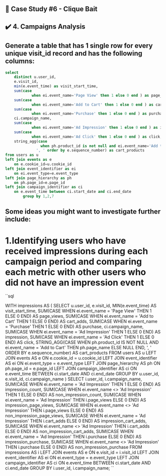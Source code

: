 ## 📌 Case Study #6 - Clique Bait

## ✔️ 4. Campaigns Analysis

## Generate a table that has 1 single row for every unique visit_id record and has the following columns:

````sql
select 
	distinct u.user_id,
	e.visit_id,
	min(e.event_time) as visit_start_time,
	sum(case 
	   		when ei.event_name='Page View' then 1 else 0 end ) as page_views,
	sum(case 
	   		when ei.event_name='Add to Cart' then 1 else 0 end ) as cart_adds,	
	sum(case 
	   		when ei.event_name='Purchase' then 1 else 0 end ) as purchase,
	ci.campaign_name,		
	sum(case 
	   		when ei.event_name='Ad Impression' then 1 else 0 end ) as impression,
	sum(case 
	   		when ei.event_name='Ad Click' then 1 else 0 end ) as click,	
	string_agg(case 
			  	when ph.product_id is not null and ei.event_name='Add to Cart' then ph.page_name else null end,
			  ', ' order by e.sequence_number) as cart_products 	
from users as u
left join events as e 
	on e.cookie_id=u.cookie_id
left join event_identifier as ei 
	on ei.event_type=e.event_type
left join page_hierarchy as ph
	on ph.page_id=e.page_id
left join campaign_identifier as ci
	on e.event_time between ci.start_date and ci.end_date
		group by 1,2,7
````
## Some ideas you might want to investigate further include:

# 1.Identifying users who have received impressions during each campaign period and comparing each metric with other users who did not have an impression event
``sql

WITH impressions AS (
    SELECT
         u.user_id,
        e.visit_id,
        MIN(e.event_time) AS visit_start_time,
        SUM(CASE WHEN ei.event_name = 'Page View' THEN 1 ELSE 0 END) AS page_views,
        SUM(CASE WHEN ei.event_name = 'Add to Cart' THEN 1 ELSE 0 END) AS cart_adds,
        SUM(CASE WHEN ei.event_name = 'Purchase' THEN 1 ELSE 0 END) AS purchase,
        ci.campaign_name,
        SUM(CASE WHEN ei.event_name = 'Ad Impression' THEN 1 ELSE 0 END) AS impression,
        SUM(CASE WHEN ei.event_name = 'Ad Click' THEN 1 ELSE 0 END) AS click,
        STRING_AGG(CASE WHEN ph.product_id IS NOT NULL AND ei.event_name = 'Add to Cart' THEN ph.page_name ELSE NULL END, ', ' ORDER BY e.sequence_number) AS cart_products
    FROM
        users AS u
    LEFT JOIN
        events AS e ON e.cookie_id = u.cookie_id
    LEFT JOIN
        event_identifier AS ei ON ei.event_type = e.event_type
    LEFT JOIN
        page_hierarchy AS ph ON ph.page_id = e.page_id
    LEFT JOIN
        campaign_identifier AS ci ON e.event_time BETWEEN ci.start_date AND ci.end_date
    GROUP BY
        u.user_id, e.visit_id, ci.campaign_name
)
SELECT
    i.user_id,
    i.campaign_name,
    SUM(CASE WHEN ei.event_name = 'Ad Impression' THEN 1 ELSE 0 END) AS impression_count,
    SUM(CASE WHEN ei.event_name <> 'Ad Impression' THEN 1 ELSE 0 END) AS non_impression_count,
    SUM(CASE WHEN ei.event_name = 'Ad Impression' THEN i.page_views ELSE 0 END) AS impression_page_views,
    SUM(CASE WHEN ei.event_name <> 'Ad Impression' THEN i.page_views ELSE 0 END) AS non_impression_page_views,
    SUM(CASE WHEN ei.event_name = 'Ad Impression' THEN i.cart_adds ELSE 0 END) AS impression_cart_adds,
    SUM(CASE WHEN ei.event_name <> 'Ad Impression' THEN i.cart_adds ELSE 0 END) AS non_impression_cart_adds,
    SUM(CASE WHEN ei.event_name = 'Ad Impression' THEN i.purchase ELSE 0 END) AS impression_purchase,
    SUM(CASE WHEN ei.event_name <> 'Ad Impression' THEN i.purchase ELSE 0 END) AS non_impression_purchase
FROM
    impressions AS i
LEFT JOIN
    events AS e ON e.visit_id = i.visit_id
LEFT JOIN
    event_identifier AS ei ON ei.event_type = e.event_type
LEFT JOIN
    campaign_identifier AS ci ON e.event_time BETWEEN ci.start_date AND ci.end_date
GROUP BY
    i.user_id, i.campaign_name;
    ``
